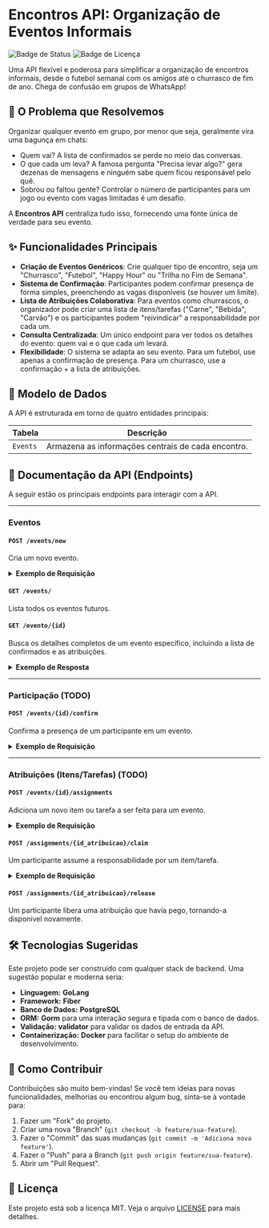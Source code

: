 # Encontros API: Organização de Eventos Informais

![Badge de Status](https://img.shields.io/badge/status-em%20desenvolvimento-yellow)
![Badge de Licença](https://img.shields.io/badge/license-MIT-blue)

Uma API flexível e poderosa para simplificar a organização de encontros informais, desde o futebol semanal com os amigos até o churrasco de fim de ano. Chega de confusão em grupos de WhatsApp!

## 🎯 O Problema que Resolvemos

Organizar qualquer evento em grupo, por menor que seja, geralmente vira uma bagunça em chats:
- Quem vai? A lista de confirmados se perde no meio das conversas.
- O que cada um leva? A famosa pergunta "Precisa levar algo?" gera dezenas de mensagens e ninguém sabe quem ficou responsável pelo quê.
- Sobrou ou faltou gente? Controlar o número de participantes para um jogo ou evento com vagas limitadas é um desafio.

A **Encontros API** centraliza tudo isso, fornecendo uma fonte única de verdade para seu evento.

## ✨ Funcionalidades Principais

- **Criação de Eventos Genéricos**: Crie qualquer tipo de encontro, seja um "Churrasco", "Futebol", "Happy Hour" ou "Trilha no Fim de Semana".
- **Sistema de Confirmação**: Participantes podem confirmar presença de forma simples, preenchendo as vagas disponíveis (se houver um limite).
- **Lista de Atribuições Colaborativa**: Para eventos como churrascos, o organizador pode criar uma lista de itens/tarefas ("Carne", "Bebida", "Carvão") e os participantes podem "reivindicar" a responsabilidade por cada um.
- **Consulta Centralizada**: Um único endpoint para ver todos os detalhes do evento: quem vai e o que cada um levará.
- **Flexibilidade**: O sistema se adapta ao seu evento. Para um futebol, use apenas a confirmação de presença. Para um churrasco, use a confirmação + a lista de atribuições.

## 🔧 Modelo de Dados

A API é estruturada em torno de quatro entidades principais:

| Tabela        | Descrição                                                              |
|---------------|------------------------------------------------------------------------|
| `Events`     | Armazena as informações centrais de cada encontro.                     |

## 🚀 Documentação da API (Endpoints)

A seguir estão os principais endpoints para interagir com a API.

---

### Eventos

#### `POST /events/new`
Cria um novo evento.
<details>
  <summary><strong>Exemplo de Requisição</strong></summary>
  
  ```json
  {
    "title": "Churrasco de Fim de Ano",
    "description": "Churrasco para fechar o ano na casa do Bruno!",
    "location": "Rua Fictícia, 123",
    "date_and_time": "2025-12-20T13:00:00",
    "participant_limit": 30,
  }
  ```
</details>

#### `GET /events/`
Lista todos os eventos futuros.

#### `GET /evento/{id}`
Busca os detalhes completos de um evento específico, incluindo a lista de confirmados e as atribuições.
<details>
  <summary><strong>Exemplo de Resposta</strong></summary>
  
  ```json
  {
    "event": {
        "id": "01998cb1-2446-7680-bec9-35262ea02638",
        "title": "test",
        "description": "testando",
        "location": "Bar do zé",
        "date_and_time": "2026-02-01T13:40:00-03:00",
        "participant_limit": 1,
        "created_at": "2025-09-27T16:40:43.462467-03:00",
        "updated_at": "2025-09-27T16:40:43.462467-03:00"
    }
}
  ```
</details>

---

### Participação (TODO)

#### `POST /events/{id}/confirm`
Confirma a presença de um participante em um evento.
<details>
  <summary><strong>Exemplo de Requisição</strong></summary>
  
  ```json
  {
    "nome_participante": "Carla"
  }
  ```
</details>

---

### Atribuições (Itens/Tarefas) (TODO)

#### `POST /events/{id}/assignments`
Adiciona um novo item ou tarefa a ser feita para um evento.
<details>
  <summary><strong>Exemplo de Requisição</strong></summary>
  
  ```json
  {
    "descricao": "Levar o som",
    "quantidade_necessaria": 1
  }
  ```
</details>

#### `POST /assignments/{id_atribuicao}/claim`
Um participante assume a responsabilidade por um item/tarefa.
<details>
  <summary><strong>Exemplo de Requisição</strong></summary>
  
  ```json
  {
    "id_participante": 2 // ID da Mariana
  }
  ```
</details>

#### `POST /assignments/{id_atribuicao}/release`
Um participante libera uma atribuição que havia pego, tornando-a disponível novamente.

## 🛠️ Tecnologias Sugeridas

Este projeto pode ser construído com qualquer stack de backend. Uma sugestão popular e moderna seria:

- **Linguagem:** **GoLang**
- **Framework:** **Fiber**
- **Banco de Dados:** **PostgreSQL**
- **ORM:** **Gorm** para uma interação segura e tipada com o banco de dados.
- **Validação:** **validator** para validar os dados de entrada da API.
- **Containerização:** **Docker** para facilitar o setup do ambiente de desenvolvimento.

## 🤝 Como Contribuir

Contribuições são muito bem-vindas! Se você tem ideias para novas funcionalidades, melhorias ou encontrou algum bug, sinta-se à vontade para:

1.  Fazer um "Fork" do projeto.
2.  Criar uma nova "Branch" (`git checkout -b feature/sua-feature`).
3.  Fazer o "Commit" das suas mudanças (`git commit -m 'Adiciona nova feature'`).
4.  Fazer o "Push" para a Branch (`git push origin feature/sua-feature`).
5.  Abrir um "Pull Request".

## 📜 Licença

Este projeto está sob a licença MIT. Veja o arquivo [LICENSE](LICENSE) para mais detalhes.
